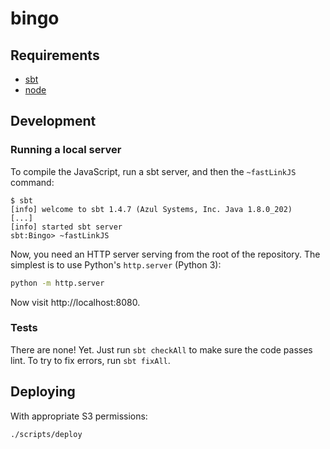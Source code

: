 bingo
=====

## Requirements

- [sbt](https://www.scala-sbt.org)
- [node](https://nodejs.org/en/)

## Development

### Running a local server

To compile the JavaScript, run a sbt server, and then the `~fastLinkJS` command:

```
$ sbt
[info] welcome to sbt 1.4.7 (Azul Systems, Inc. Java 1.8.0_202)
[...]
[info] started sbt server
sbt:Bingo> ~fastLinkJS
```

Now, you need an HTTP server serving from the root of the repository. The
simplest is to use Python's `http.server` (Python 3):

```sh
python -m http.server
```

Now visit http://localhost:8080.

### Tests

There are none! Yet. Just run `sbt checkAll` to make sure the code passes
lint. To try to fix errors, run `sbt fixAll`.

## Deploying

With appropriate S3 permissions:

```sh
./scripts/deploy
```
